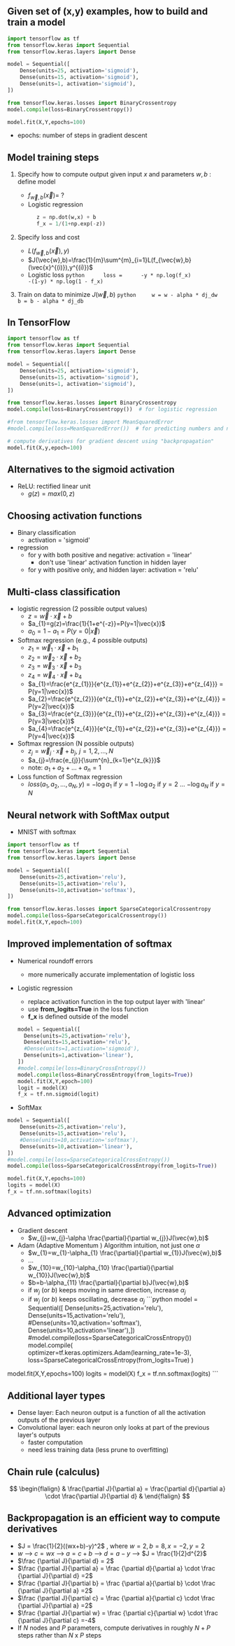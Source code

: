 ## Given set of (x,y) examples, how to build and train a model

``` python
import tensorflow as tf
from tensorflow.keras import Sequential
from tensorflow.keras.layers import Dense

model = Sequential([
    Dense(units=25, activation='sigmoid'),
    Dense(units=15, activation='sigmoid'),                      
    Dense(units=1, activation='sigmoid'),   
])

from tensorflow.keras.losses import BinaryCrossentropy
model.compile(loss=BinaryCrossentropy())

model.fit(X,Y,epochs=100)
```

- epochs: number of steps in gradient descent

## Model training steps

1.  Specify how to compute output given input $x$ and parameters $w,b$ : define model
    - $f_{\vec{w},b}(\vec{x}) =\ ?$
    - Logistic regression

    ``` python
          z = np.dot(w,x) + b
          f_x = 1/(1+np.exp(-z))
    ```
2.  Specify loss and cost
    - $L(f_{\vec{w},b}(\vec{x}),y)$
    - $J(\vec{w},b)=\frac{1}{m}\sum^{m}_{i=1}L(f_{\vec{w},b}(\vec{x}^{(i)}),y^{(i)})$
    - Logistic loss
      `python      loss =      -y * np.log(f_x)               -(1-y) * np.log(1 - f_x)`
3.  Train on data to minimize $J(\vec{w},b)$
    `python     w = w - alpha * dj_dw     b = b - alpha * dj_db`

## In TensorFlow

``` python
import tensorflow as tf
from tensorflow.keras import Sequential
from tensorflow.keras.layers import Dense

model = Sequential([
    Dense(units=25, activation='sigmoid'),
    Dense(units=15, activation='sigmoid'),                      
    Dense(units=1, activation='sigmoid'),   
])

from tensorflow.keras.losses import BinaryCrossentropy
model.compile(loss=BinaryCrossentropy())  # for logistic regression

#from tensorflow.keras.losses import MeanSquaredError
#model.compile(loss=MeanSquaredError())  # for predicting numbers and not categories

# compute derivatives for gradient descent using "backpropagation"
model.fit(X,y,epoch=100)
```

## Alternatives to the sigmoid activation

- ReLU: rectified linear unit
  - $g(z) = max(0,z)$

## Choosing activation functions

- Binary classification
  - activation = 'sigmoid'
- regression
  - for y with both positive and negative: activation = 'linear'
    - don't use 'linear' activation function in hidden layer
  - for y with positive only, and hidden layer: activation = 'relu'

## Multi-class classification

- logistic regression (2 possible output values)
  - $z=\vec{w} \cdot \vec{x}+b$
  - $a_{1}=g(z)=\frac{1}{1+e^{-z}}=P(y=1|\vec{x})$
  - $a_{0}=1-a_{1}=P(y=0|\vec{x})$
- Softmax regression (e.g., 4 possible outputs)
  - $z_{1}=\vec{w}_{1} \cdot \vec{x}+b_{1}$
  - $z_{2}=\vec{w}_{2} \cdot \vec{x}+b_{2}$
  - $z_{3}=\vec{w}_{3} \cdot \vec{x}+b_{3}$
  - $z_{4}=\vec{w}_{4} \cdot \vec{x}+b_{4}$
  - $a_{1}=\frac{e^{z_{1}}}{e^{z_{1}}+e^{z_{2}}+e^{z_{3}}+e^{z_{4}}} = P(y=1|\vec{x})$
  - $a_{2}=\frac{e^{z_{2}}}{e^{z_{1}}+e^{z_{2}}+e^{z_{3}}+e^{z_{4}}} = P(y=2|\vec{x})$
  - $a_{3}=\frac{e^{z_{3}}}{e^{z_{1}}+e^{z_{2}}+e^{z_{3}}+e^{z_{4}}} = P(y=3|\vec{x})$
  - $a_{4}=\frac{e^{z_{4}}}{e^{z_{1}}+e^{z_{2}}+e^{z_{3}}+e^{z_{4}}} = P(y=4|\vec{x})$
- Softmax regression (N possible outputs)
  - $z_{j} = \vec{w}_{j} \cdot \vec{x} + b_{j},\ j=1,2,...,N$
  - $a_{j}=\frac{e_{j}}{\sum^{n}_{k=1}e^{z_{k}}}$
  - note: $a_{1}+a_{2}+ \ldots +a_{n}=1$
- Loss function of Softmax regression
  - $loss(a_{1},a_{2},\ldots,a_{N},y)$
    = $-\log a_{1}$ if $y=1$
    $-\log a_{2}$ if $y=2$
    $\ldots$
    $-\log a_{N}$ if $y=N$

## Neural network with SoftMax output

- MNIST with softmax

``` python
import tensorflow as tf
from tensorflow.keras import Sequential
from tensorflow.keras.layers import Dense

model = Sequential([
    Dense(units=25,activation='relu'),
    Dense(units=15,activation='relu'),                      
    Dense(units=10,activation='softmax'),                           
])

from tensorflow.keras.losses import SparseCategoricalCrossentropy
model.compile(loss=SparseCategoricalCrossentropy())
model.fit(X,Y,epoch=100)
```

## Improved implementation of softmax

- Numerical roundoff errors
  - more numerically accurate implementation of logistic loss
- Logistic regression
  - replace activation function in the top output layer with 'linear'
  - use **from_logits=True** in the loss function
  - **f_x** is defined outside of the model

  ``` python
  model = Sequential([
    Dense(units=25,activation='relu'),
    Dense(units=15,activation='relu'),
    #Dense(units=1,activation='sigmoid'),
    Dense(units=1,activation='linear'),
  ])
  #model.compile(loss=BinaryCrossEntropy())
  model.compile(loss=BinaryCrossEntropy(from_logits=True))
  model.fit(X,Y,epoch=100)
  logit = model(X)
  f_x = tf.nn.sigmoid(logit)
  ```
- SoftMax

``` python
model = Sequential([
    Dense(units=25,activation='relu'),
    Dense(units=15,activation='relu'),
    #Dense(units=10,activation='softmax'),
    Dense(units=10,activation='linear'),
])
#model.compile(loss=SparseCategoricalCrossEntropy())
model.compile(loss=SparseCategoricalCrossEntropy(from_logits=True))

model.fit(X,Y,epochs=100)
logits = model(X)
f_x = tf.nn.softmax(logits)
```

## Advanced optimization

- Gradient descent
  - $w_{j}=w_{j}-\alpha \frac{\partial}{\partial w_{j}}J(\vec{w},b)$
- Adam (Adaptive Momentum ) Algorithm intuition, not just one $\alpha$
  - $w_{1}=w_{1}-\alpha_{1} \frac{\partial}{\partial w_{1}}J(\vec{w},b)$
  - ...
  - $w_{10}=w_{10}-\alpha_{10} \frac{\partial}{\partial w_{10}}J(\vec{w},b)$
  - $b=b-\alpha_{11} \frac{\partial}{\partial b}J(\vec{w},b)$
  - if $w_{j}$ (or $b$) keeps moving in same direction, increase $\alpha_{j}$
  - if $w_{j}$ (or $b$) keeps oscillating, decrease $\alpha_{j}$
    \`\`\`python
    model = Sequential(\[
    Dense(units=25,activation='relu'),
    Dense(units=15,activation='relu'),
    \#Dense(units=10,activation='softmax'),
    Dense(units=10,activation='linear'),\])
    \#model.compile(loss=SparseCategoricalCrossEntropy())
    model.compile(
    optimizer=tf.keras.optimizers.Adam(learning_rate=1e-3),
    loss=SparseCategoricalCrossEntropy(from_logits=True)
    )

model.fit(X,Y,epochs=100)
logits = model(X)
f_x = tf.nn.softmax(logits)
\`\`\`

## Additional layer types

- Dense layer: Each neuron output is a function of all the activation outputs of the previous layer
- Convolutional layer: each neuron only looks at part of the previous layer's outputs
  - faster computation
  - need less training data (less prune to overfitting)

## Chain rule (calculus)

$$
\begin{flalign}
& \frac{\partial J}{\partial a} = \frac{\partial d}{\partial a} \cdot \frac{\partial J}{\partial d} &
\end{flalign}
$$

## Backpropagation is an efficient way to compute derivatives

- $J = \frac{1}{2}((wx+b)-y)^2$ , where $w=2, b=8, x=-2, y=2$
- $w$ --\> $c=wx$ --\> $a = c+b$ --\> $d = a - y$ --\> $J = \frac{1}{2}d^{2}$
- $\frac {\partial J}{\partial d} = 2$
- $\frac {\partial J}{\partial a} = \frac {\partial d}{\partial a} \cdot \frac {\partial J}{\partial d} =2$
- $\frac {\partial J}{\partial b} = \frac {\partial a}{\partial b} \cdot \frac {\partial J}{\partial a} =2$
- $\frac {\partial J}{\partial c} = \frac {\partial a}{\partial c} \cdot \frac {\partial J}{\partial a} =2$
- $\frac {\partial J}{\partial w} = \frac {\partial c}{\partial w} \cdot \frac {\partial J}{\partial c} =-4$
- If $N$ nodes and $P$ parameters, compute derivatives in roughly $N+P$ steps rather than $N$ x $P$ steps
